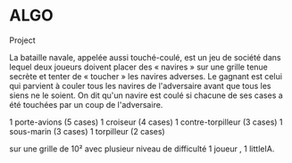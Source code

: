 # ALGO
Project

La bataille navale, appelée aussi touché-coulé, est un jeu de société dans lequel deux joueurs doivent placer des « navires » sur une grille tenue secrète et tenter de « toucher » les navires adverses. Le gagnant est celui qui parvient à couler tous les navires de l'adversaire avant que tous les siens ne le soient. On dit qu'un navire est coulé si chacune de ses cases a été touchées par un coup de l'adversaire. 

1 porte-avions (5 cases)
1 croiseur (4 cases)
1 contre-torpilleur (3 cases)
1 sous-marin (3 cases)
1 torpilleur (2 cases)

sur une grille de 10²
avec plusieur niveau de difficulté 
1 joueur , 1 littleIA.
